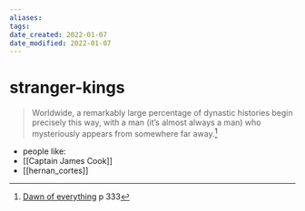 ```yaml
---
aliases: 
tags: 
date_created: 2022-01-07
date_modified: 2022-01-07
---
```


# stranger-kings

>  Worldwide, a remarkably large percentage of dynastic histories begin precisely this way, with a man (it’s almost always a man) who mysteriously appears from somewhere far away.[^1]

- people like:
- [[Captain James Cook]]
- [[hernan_cortes]]

[^1]: [Dawn of everything](dawn_of_everything_graeber_wengrow.md) p 333
